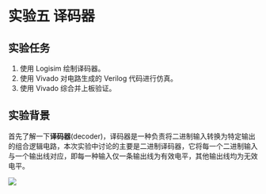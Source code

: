 # 实验五 译码器

## 实验任务

1. 使用 Logisim 绘制译码器。
2. 使用 Vivado 对电路生成的 Verilog 代码进行仿真。
3. 使用 Vivado 综合并上板验证。

## 实验背景

首先了解一下**译码器**(decoder)，译码器是一种负责将二进制输入转换为特定输出的组合逻辑电路，本次实验中讨论的主要是二进制译码器，它将每一个二进制输入与一个输出线对应，即每一种输入仅一条输出线为有效电平，其他输出线均为无效电平。

<img src="../pic/decoder_n.png">